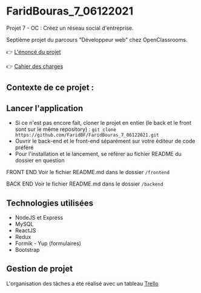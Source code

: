 # FaridBouras_7_06122021

Projet 7 - OC : Créez un réseau social d'entreprise.

Septième projet du parcours "Développeur web" chez OpenClassrooms.

👉 [L'énoncé du projet](https://openclassrooms.com/fr/paths/185/projects/677/assignment)

👉 [Cahier des charges](https://s3-eu-west-1.amazonaws.com/course.oc-static.com/projects/DWJ_FR_P7/Groupomania_Specs_FR_DWJ_VF.pdf)

## Contexte de ce projet :

## Lancer l'application

- Si ce n'est pas encore fait, cloner le projet en entier (le back et le front sont sur le même repository) : `git clone https://github.com/FaridBF/FaridBouras_7_06122021.git`
- Ouvrir le back-end et le front-end séparément sur votre éditeur de code préféré
- Pour l'installation et le lancement, se référer au fichier README du dossier en question

FRONT END
Voir le fichier README.md dans le dossier `/frontend`

BACK END
Voir le fichier README.md dans le dossier `/backend`

## Technologies utilisées

- NodeJS et Express
- MySQL
- ReactJS
- Redux
- Formik - Yup (formulaires)
- Bootstrap

## Gestion de projet

L'organisation des tâches a été réalisé avec un tableau [Trello](https://trello.com/b/J3oJDmZj/groupomania)

